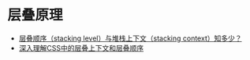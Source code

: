 # 层叠原理

- [层叠顺序（stacking level）与堆栈上下文（stacking context）知多少？](https://www.cnblogs.com/coco1s/p/5899089.html)
- [深入理解CSS中的层叠上下文和层叠顺序](https://www.zhangxinxu.com/wordpress/2016/01/understand-css-stacking-context-order-z-index/)
